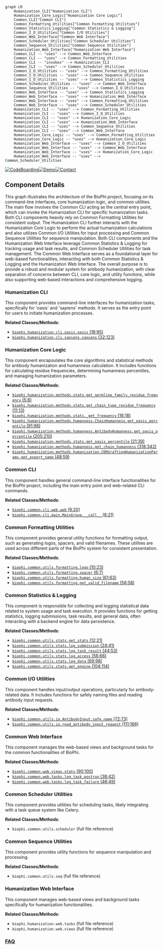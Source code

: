 ```mermaid
graph LR
    Humanization_CLI["Humanization CLI"]
    Humanization_Core_Logic["Humanization Core Logic"]
    Common_CLI["Common CLI"]
    Common_Formatting_Utilities["Common Formatting Utilities"]
    Common_Statistics_Logging["Common Statistics & Logging"]
    Common_I_O_Utilities["Common I/O Utilities"]
    Common_Web_Interface["Common Web Interface"]
    Common_Scheduler_Utilities["Common Scheduler Utilities"]
    Common_Sequence_Utilities["Common Sequence Utilities"]
    Humanization_Web_Interface["Humanization Web Interface"]
    Common_CLI -- "uses" --> Common_Web_Interface
    Common_CLI -- "uses" --> Common_Formatting_Utilities
    Common_CLI -- "invokes" --> Humanization_CLI
    Common_CLI -- "uses" --> Common_Scheduler_Utilities
    Common_I_O_Utilities -- "uses" --> Common_Formatting_Utilities
    Common_I_O_Utilities -- "uses" --> Common_Sequence_Utilities
    Common_I_O_Utilities -- "uses" --> Common_Statistics_Logging
    Common_Scheduler_Utilities -- "uses" --> Common_Web_Interface
    Common_Sequence_Utilities -- "uses" --> Common_I_O_Utilities
    Common_Web_Interface -- "uses" --> Common_Statistics_Logging
    Common_Web_Interface -- "uses" --> Humanization_Web_Interface
    Common_Web_Interface -- "uses" --> Common_Formatting_Utilities
    Common_Web_Interface -- "uses" --> Common_Scheduler_Utilities
    Humanization_CLI -- "uses" --> Common_Formatting_Utilities
    Humanization_CLI -- "uses" --> Common_I_O_Utilities
    Humanization_CLI -- "uses" --> Humanization_Core_Logic
    Humanization_CLI -- "uses" --> Humanization_Web_Interface
    Humanization_CLI -- "uses" --> Common_Sequence_Utilities
    Humanization_CLI -- "uses" --> Common_Web_Interface
    Humanization_Core_Logic -- "uses" --> Common_Formatting_Utilities
    Humanization_Core_Logic -- "uses" --> Humanization_Core_Logic
    Humanization_Web_Interface -- "uses" --> Common_I_O_Utilities
    Humanization_Web_Interface -- "uses" --> Common_Web_Interface
    Humanization_Web_Interface -- "uses" --> Humanization_Core_Logic
    Humanization_Web_Interface -- "uses" --> Common_Scheduler_Utilities
```
[![CodeBoarding](https://img.shields.io/badge/Generated%20by-CodeBoarding-9cf?style=flat-square)](https://github.com/CodeBoarding/GeneratedOnBoardings)[![Demo](https://img.shields.io/badge/Try%20our-Demo-blue?style=flat-square)](https://www.codeboarding.org/demo)[![Contact](https://img.shields.io/badge/Contact%20us%20-%20contact@codeboarding.org-lightgrey?style=flat-square)](mailto:contact@codeboarding.org)

## Component Details

This graph illustrates the architecture of the BioPhi project, focusing on its command-line interfaces, core humanization logic, and common utilities. The main flow involves the Common CLI acting as the central entry point, which can invoke the Humanization CLI for specific humanization tasks. Both CLI components heavily rely on Common Formatting Utilities for consistent output. The Humanization CLI further interacts with the Humanization Core Logic to perform the actual humanization calculations and also utilizes Common I/O Utilities for input processing and Common Sequence Utilities for sequence manipulation. Both CLI components and the Humanization Web Interface leverage Common Statistics & Logging for tracking usage and task results, and Common Scheduler Utilities for task management. The Common Web Interface serves as a foundational layer for web-based functionalities, interacting with both Common Statistics & Logging and the Humanization Web Interface. The overall purpose is to provide a robust and modular system for antibody humanization, with clear separation of concerns between CLI, core logic, and utility functions, while also supporting web-based interactions and comprehensive logging.

### Humanization CLI
This component provides command-line interfaces for humanization tasks, specifically for 'oasis' and 'sapiens' methods. It serves as the entry point for users to initiate humanization processes.


**Related Classes/Methods**:

- <a href="https://github.com/Merck/BioPhi/blob/master/biophi/humanization/cli/oasis.py#L18-L95" target="_blank" rel="noopener noreferrer">`biophi.humanization.cli.oasis.oasis` (18:95)</a>
- <a href="https://github.com/Merck/BioPhi/blob/master/biophi/humanization/cli/sapiens.py#L32-L123" target="_blank" rel="noopener noreferrer">`biophi.humanization.cli.sapiens.sapiens` (32:123)</a>


### Humanization Core Logic
This component encapsulates the core algorithms and statistical methods for antibody humanization and humanness calculation. It includes functions for calculating residue frequencies, determining humanness percentiles, and managing humanization parameters.


**Related Classes/Methods**:

- <a href="https://github.com/Merck/BioPhi/blob/master/biophi/humanization/methods/stats.py#L5-L8" target="_blank" rel="noopener noreferrer">`biophi.humanization.methods.stats.get_germline_family_residue_frequency` (5:8)</a>
- <a href="https://github.com/Merck/BioPhi/blob/master/biophi/humanization/methods/stats.py#L11-L13" target="_blank" rel="noopener noreferrer">`biophi.humanization.methods.stats.get_chain_type_residue_frequency` (11:13)</a>
- <a href="https://github.com/Merck/BioPhi/blob/master/biophi/humanization/methods/stats.py#L16-L18" target="_blank" rel="noopener noreferrer">`biophi.humanization.methods.stats._get_frequency` (16:18)</a>
- <a href="https://github.com/Merck/BioPhi/blob/master/biophi/humanization/methods/humanness.py#L91-L96" target="_blank" rel="noopener noreferrer">`biophi.humanization.methods.humanness.ChainHumanness.get_oasis_percentile` (91:96)</a>
- <a href="https://github.com/Merck/BioPhi/blob/master/biophi/humanization/methods/humanness.py#L205-L210" target="_blank" rel="noopener noreferrer">`biophi.humanization.methods.humanness.AntibodyHumanness.get_oasis_percentile` (205:210)</a>
- <a href="https://github.com/Merck/BioPhi/blob/master/biophi/humanization/methods/stats.py#L21-L39" target="_blank" rel="noopener noreferrer">`biophi.humanization.methods.stats.get_oasis_percentile` (21:39)</a>
- <a href="https://github.com/Merck/BioPhi/blob/master/biophi/humanization/methods/humanness.py#L318-L342" target="_blank" rel="noopener noreferrer">`biophi.humanization.methods.humanness.get_chain_humanness` (318:342)</a>
- <a href="https://github.com/Merck/BioPhi/blob/master/biophi/humanization/methods/humanization.py#L48-L59" target="_blank" rel="noopener noreferrer">`biophi.humanization.methods.humanization.CDRGraftingHumanizationParams.get_export_name` (48:59)</a>


### Common CLI
This component handles general command-line interface functionalities for the BioPhi project, including the main entry point and web-related CLI commands.


**Related Classes/Methods**:

- <a href="https://github.com/Merck/BioPhi/blob/master/biophi/common/cli/web.py#L9-L20" target="_blank" rel="noopener noreferrer">`biophi.common.cli.web.web` (9:20)</a>
- <a href="https://github.com/Merck/BioPhi/blob/master/biophi/common/cli/main.py#L8-L21" target="_blank" rel="noopener noreferrer">`biophi.common.cli.main.MainGroup.__call__` (8:21)</a>


### Common Formatting Utilities
This component provides general utility functions for formatting output, such as generating logos, spacers, and valid filenames. These utilities are used across different parts of the BioPhi system for consistent presentation.


**Related Classes/Methods**:

- <a href="https://github.com/Merck/BioPhi/blob/master/biophi/common/utils/formatting.py#L10-L23" target="_blank" rel="noopener noreferrer">`biophi.common.utils.formatting.logo` (10:23)</a>
- <a href="https://github.com/Merck/BioPhi/blob/master/biophi/common/utils/formatting.py#L6-L7" target="_blank" rel="noopener noreferrer">`biophi.common.utils.formatting.spacer` (6:7)</a>
- <a href="https://github.com/Merck/BioPhi/blob/master/biophi/common/utils/formatting.py#L61-L63" target="_blank" rel="noopener noreferrer">`biophi.common.utils.formatting.human_size` (61:63)</a>
- <a href="https://github.com/Merck/BioPhi/blob/master/biophi/common/utils/formatting.py#L56-L58" target="_blank" rel="noopener noreferrer">`biophi.common.utils.formatting.get_valid_filename` (56:58)</a>


### Common Statistics & Logging
This component is responsible for collecting and logging statistical data related to system usage and task execution. It provides functions for getting statistics, logging submissions, task results, and general data, often interacting with a backend engine for data persistence.


**Related Classes/Methods**:

- <a href="https://github.com/Merck/BioPhi/blob/master/biophi/common/utils/stats.py#L12-L21" target="_blank" rel="noopener noreferrer">`biophi.common.utils.stats.get_stats` (12:21)</a>
- <a href="https://github.com/Merck/BioPhi/blob/master/biophi/common/utils/stats.py#L24-L41" target="_blank" rel="noopener noreferrer">`biophi.common.utils.stats.log_submission` (24:41)</a>
- <a href="https://github.com/Merck/BioPhi/blob/master/biophi/common/utils/stats.py#L44-L53" target="_blank" rel="noopener noreferrer">`biophi.common.utils.stats.log_task_result` (44:53)</a>
- <a href="https://github.com/Merck/BioPhi/blob/master/biophi/common/utils/stats.py#L56-L66" target="_blank" rel="noopener noreferrer">`biophi.common.utils.stats.log_access` (56:66)</a>
- <a href="https://github.com/Merck/BioPhi/blob/master/biophi/common/utils/stats.py#L69-L98" target="_blank" rel="noopener noreferrer">`biophi.common.utils.stats.log_data` (69:98)</a>
- <a href="https://github.com/Merck/BioPhi/blob/master/biophi/common/utils/stats.py#L104-L114" target="_blank" rel="noopener noreferrer">`biophi.common.utils.stats.get_engine` (104:114)</a>


### Common I/O Utilities
This component handles input/output operations, particularly for antibody-related data. It includes functions for safely naming files and reading antibody input requests.


**Related Classes/Methods**:

- <a href="https://github.com/Merck/BioPhi/blob/master/biophi/common/utils/io.py#L72-L73" target="_blank" rel="noopener noreferrer">`biophi.common.utils.io.AntibodyInput.safe_name` (72:73)</a>
- <a href="https://github.com/Merck/BioPhi/blob/master/biophi/common/utils/io.py#L111-L166" target="_blank" rel="noopener noreferrer">`biophi.common.utils.io.read_antibody_input_request` (111:166)</a>


### Common Web Interface
This component manages the web-based views and background tasks for the common functionalities of BioPhi.


**Related Classes/Methods**:

- <a href="https://github.com/Merck/BioPhi/blob/master/biophi/common/web/views.py#L90-L100" target="_blank" rel="noopener noreferrer">`biophi.common.web.views.stats` (90:100)</a>
- <a href="https://github.com/Merck/BioPhi/blob/master/biophi/common/web/tasks.py#L38-L42" target="_blank" rel="noopener noreferrer">`biophi.common.web.tasks.log_task_postrun` (38:42)</a>
- <a href="https://github.com/Merck/BioPhi/blob/master/biophi/common/web/tasks.py#L46-L49" target="_blank" rel="noopener noreferrer">`biophi.common.web.tasks.log_task_failure` (46:49)</a>


### Common Scheduler Utilities
This component provides utilities for scheduling tasks, likely integrating with a task queue system like Celery.


**Related Classes/Methods**:

- `biophi.common.utils.scheduler` (full file reference)


### Common Sequence Utilities
This component provides utility functions for sequence manipulation and processing.


**Related Classes/Methods**:

- `biophi.common.utils.seq` (full file reference)


### Humanization Web Interface
This component manages web-based views and background tasks specifically for humanization functionalities.


**Related Classes/Methods**:

- `biophi.humanization.web.tasks` (full file reference)
- `biophi.humanization.web.views` (full file reference)




### [FAQ](https://github.com/CodeBoarding/GeneratedOnBoardings/tree/main?tab=readme-ov-file#faq)